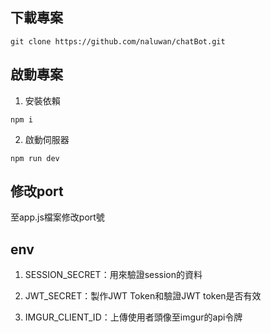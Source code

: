 ## 下載專案
```
git clone https://github.com/naluwan/chatBot.git
```

## 啟動專案

1. 安裝依賴
```
npm i
```

2. 啟動伺服器
```
npm run dev
```

## 修改port

至app.js檔案修改port號

## env

1. SESSION_SECRET：用來驗證session的資料

2. JWT_SECRET：製作JWT Token和驗證JWT token是否有效

3. IMGUR_CLIENT_ID：上傳使用者頭像至imgur的api令牌